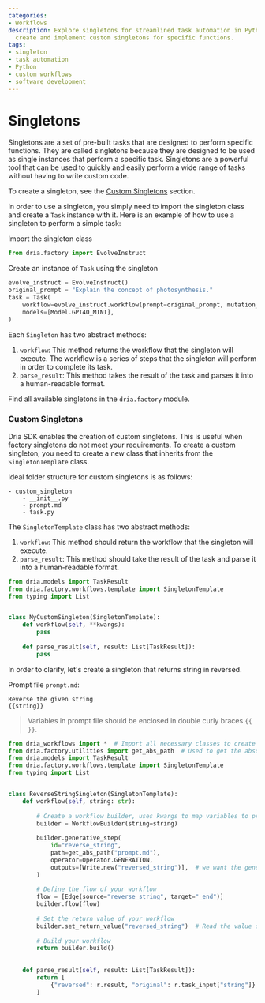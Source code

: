 ```yaml
---
categories:
- Workflows
description: Explore singletons for streamlined task automation in Python. Learn to
  create and implement custom singletons for specific functions.
tags:
- singleton
- task automation
- Python
- custom workflows
- software development
---
```


# Singletons

Singletons are a set of pre-built tasks that are designed to perform specific functions. 
They are called singletons because they are designed to be used as single instances that perform a specific task. 
Singletons are a powerful tool that can be used to quickly and easily perform a wide range of tasks without having to write custom code.

To create a singleton, see the [Custom Singletons](#custom-singletons) section.

In order to use a singleton, you simply need to import the singleton class and create a `Task` instance with it.
Here is an example of how to use a singleton to perform a simple task:

Import the singleton class

```python
from dria.factory import EvolveInstruct
```

Create an instance of `Task` using the singleton

```python
evolve_instruct = EvolveInstruct()
original_prompt = "Explain the concept of photosynthesis."
task = Task(
    workflow=evolve_instruct.workflow(prompt=original_prompt, mutation_type="DEEPEN"),
    models=[Model.GPT4O_MINI],
)
```

Each `Singleton` has two abstract methods:

1. `workflow`: This method returns the workflow that the singleton will execute. The workflow is a series of steps that the singleton will perform in order to complete its task.
2. `parse_result`: This method takes the result of the task and parses it into a human-readable format.

Find all available singletons in the `dria.factory` module.


### Custom Singletons

Dria SDK enables the creation of custom singletons. This is useful when factory singletons do not meet your requirements.
To create a custom singleton, you need to create a new class that inherits from the `SingletonTemplate` class.

Ideal folder structure for custom singletons is as follows:
```
- custom_singleton
    - __init__.py
    - prompt.md
    - task.py
```

The `SingletonTemplate` class has two abstract methods:

1. `workflow`: This method should return the workflow that the singleton will execute.
2. `parse_result`: This method should take the result of the task and parse it into a human-readable format.


```python
from dria.models import TaskResult
from dria.factory.workflows.template import SingletonTemplate
from typing import List


class MyCustomSingleton(SingletonTemplate):
    def workflow(self, **kwargs):
        pass
    
    def parse_result(self, result: List[TaskResult]):
        pass
```

In order to clarify, let's create a singleton that returns string in reversed.

Prompt file `prompt.md`:
``` 
Reverse the given string
{{string}}
```

> Variables in prompt file should be enclosed in double curly braces `{{ }}`.


```python
from dria_workflows import *  # Import all necessary classes to create a workflow
from dria.factory.utilities import get_abs_path  # Used to get the absolute path of the prompt file
from dria.models import TaskResult
from dria.factory.workflows.template import SingletonTemplate
from typing import List


class ReverseStringSingleton(SingletonTemplate):
    def workflow(self, string: str):
        
        # Create a workflow builder, uses kwargs to map variables to prompts
        builder = WorkflowBuilder(string=string)
        
        builder.generative_step(
            id="reverse_string",
            path=get_abs_path("prompt.md"),
            operator=Operator.GENERATION,
            outputs=[Write.new("reversed_string")],  # we want the generative step to write output to 'reversed_string' key in memory
        )
        
        # Define the flow of your workflow
        flow = [Edge(source="reverse_string", target="_end")]
        builder.flow(flow)
        
        # Set the return value of your workflow
        builder.set_return_value("reversed_string")  # Read the value of 'reversed_string' from memory and return it
        
        # Build your workflow
        return builder.build()
        
    
    def parse_result(self, result: List[TaskResult]):
        return [
            {"reversed": r.result, "original": r.task_input["string"]}  for r in result
        ]
```